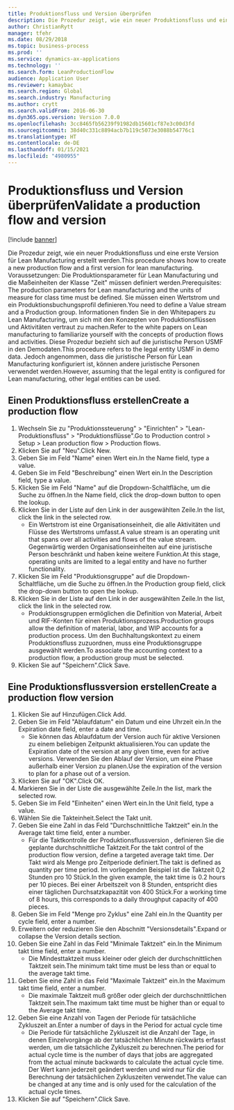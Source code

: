 ```yaml
---
title: Produktionsfluss und Version überprüfen
description: Die Prozedur zeigt, wie ein neuer Produktionsfluss und eine erste Version für Lean Manufacturing erstellt werden.
author: ChristianRytt
manager: tfehr
ms.date: 08/29/2018
ms.topic: business-process
ms.prod: ''
ms.service: dynamics-ax-applications
ms.technology: ''
ms.search.form: LeanProductionFlow
audience: Application User
ms.reviewer: kamaybac
ms.search.region: Global
ms.search.industry: Manufacturing
ms.author: crytt
ms.search.validFrom: 2016-06-30
ms.dyn365.ops.version: Version 7.0.0
ms.openlocfilehash: 3cc8465fb56239f91982db15601cf87e3c00d3fd
ms.sourcegitcommit: 38d40c331c8894acb7b119c5073e3088b54776c1
ms.translationtype: HT
ms.contentlocale: de-DE
ms.lasthandoff: 01/15/2021
ms.locfileid: "4980955"
---
```

# <a name="validate-a-production-flow-and-version"></a><span data-ttu-id="9e12e-103">Produktionsfluss und Version überprüfen</span><span class="sxs-lookup"><span data-stu-id="9e12e-103">Validate a production flow and version</span></span>

[!include [banner](../../includes/banner.md)]

<span data-ttu-id="9e12e-104">Die Prozedur zeigt, wie ein neuer Produktionsfluss und eine erste Version für Lean Manufacturing erstellt werden.</span><span class="sxs-lookup"><span data-stu-id="9e12e-104">This procedure shows how to create a new production flow and a first version for lean manufacturing.</span></span> <span data-ttu-id="9e12e-105">Voraussetzungen: Die Produktionsparameter für Lean Manufacturing und die Maßeinheiten der Klasse "Zeit" müssen definiert werden.</span><span class="sxs-lookup"><span data-stu-id="9e12e-105">Prerequisites: The production parameters for Lean manufacturing and the units of measure for class time must be defined.</span></span> <span data-ttu-id="9e12e-106">Sie müssen einen Wertstrom und ein Produktionsbuchungsprofil definieren.</span><span class="sxs-lookup"><span data-stu-id="9e12e-106">You need to define a Value stream and a Production group.</span></span> <span data-ttu-id="9e12e-107">Informationen finden Sie in den Whitepapers zu Lean Manufacturing, um sich mit den Konzepten von Produktionsflüssen und Aktivitäten vertraut zu machen.</span><span class="sxs-lookup"><span data-stu-id="9e12e-107">Refer to the white papers on Lean manufacturing to familiarize yourself with the concepts of production flows and activities.</span></span> <span data-ttu-id="9e12e-108">Diese Prozedur bezieht sich auf die juristische Person USMF in den Demodaten.</span><span class="sxs-lookup"><span data-stu-id="9e12e-108">This procedure refers to the legal entity USMF in demo data.</span></span> <span data-ttu-id="9e12e-109">Jedoch angenommen, dass die juristische Person für Lean Manufacturing konfiguriert ist, können andere juristische Personen verwendet werden.</span><span class="sxs-lookup"><span data-stu-id="9e12e-109">However, assuming that the legal entity is configured for Lean manufacturing, other legal entities can be used.</span></span>


## <a name="create-a-production-flow"></a><span data-ttu-id="9e12e-110">Einen Produktionsfluss erstellen</span><span class="sxs-lookup"><span data-stu-id="9e12e-110">Create a production flow</span></span>
1. <span data-ttu-id="9e12e-111">Wechseln Sie zu "Produktionssteuerung" > "Einrichten" > "Lean-Produktionsfluss" > "Produktionsflüsse".</span><span class="sxs-lookup"><span data-stu-id="9e12e-111">Go to Production control > Setup > Lean production flow > Production flows.</span></span>
2. <span data-ttu-id="9e12e-112">Klicken Sie auf "Neu".</span><span class="sxs-lookup"><span data-stu-id="9e12e-112">Click New.</span></span>
3. <span data-ttu-id="9e12e-113">Geben Sie im Feld "Name" einen Wert ein.</span><span class="sxs-lookup"><span data-stu-id="9e12e-113">In the Name field, type a value.</span></span>
4. <span data-ttu-id="9e12e-114">Geben Sie im Feld "Beschreibung" einen Wert ein.</span><span class="sxs-lookup"><span data-stu-id="9e12e-114">In the Description field, type a value.</span></span>
5. <span data-ttu-id="9e12e-115">Klicken Sie im Feld "Name" auf die Dropdown-Schaltfläche, um die Suche zu öffnen.</span><span class="sxs-lookup"><span data-stu-id="9e12e-115">In the Name field, click the drop-down button to open the lookup.</span></span>
6. <span data-ttu-id="9e12e-116">Klicken Sie in der Liste auf den Link in der ausgewählten Zeile.</span><span class="sxs-lookup"><span data-stu-id="9e12e-116">In the list, click the link in the selected row.</span></span>
    * <span data-ttu-id="9e12e-117">Ein Wertstrom ist eine Organisationseinheit, die alle Aktivitäten und Flüsse des Wertstroms umfasst.</span><span class="sxs-lookup"><span data-stu-id="9e12e-117">A value stream is an operating unit that spans over all activities and flows of the value stream.</span></span>   <span data-ttu-id="9e12e-118">Gegenwärtig werden Organisationseinheiten auf eine juristische Person beschränkt und haben keine weitere Funktion.</span><span class="sxs-lookup"><span data-stu-id="9e12e-118">At this stage, operating units are limited to a legal entity and have no further functionality.</span></span>  
7. <span data-ttu-id="9e12e-119">Klicken Sie im Feld "Produktionsgruppe" auf die Dropdown-Schaltfläche, um die Suche zu öffnen.</span><span class="sxs-lookup"><span data-stu-id="9e12e-119">In the Production group field, click the drop-down button to open the lookup.</span></span>
8. <span data-ttu-id="9e12e-120">Klicken Sie in der Liste auf den Link in der ausgewählten Zeile.</span><span class="sxs-lookup"><span data-stu-id="9e12e-120">In the list, click the link in the selected row.</span></span>
    * <span data-ttu-id="9e12e-121">Produktionsgruppen ermöglichen die Definition von Material, Arbeit und RIF-Konten für einen Produktionsprozess.</span><span class="sxs-lookup"><span data-stu-id="9e12e-121">Production groups allow the definition of material, labor, and WIP accounts for a production process.</span></span> <span data-ttu-id="9e12e-122">Um den Buchhaltungskontext zu einem Produktionsfluss zuzuordnen, muss eine Produktionsgruppe ausgewählt werden.</span><span class="sxs-lookup"><span data-stu-id="9e12e-122">To associate the accounting context to a production flow, a production group must be selected.</span></span>  
9. <span data-ttu-id="9e12e-123">Klicken Sie auf "Speichern".</span><span class="sxs-lookup"><span data-stu-id="9e12e-123">Click Save.</span></span>

## <a name="create-a-production-flow-version"></a><span data-ttu-id="9e12e-124">Eine Produktionsflussversion erstellen</span><span class="sxs-lookup"><span data-stu-id="9e12e-124">Create a production flow version</span></span>
1. <span data-ttu-id="9e12e-125">Klicken Sie auf Hinzufügen.</span><span class="sxs-lookup"><span data-stu-id="9e12e-125">Click Add.</span></span>
2. <span data-ttu-id="9e12e-126">Geben Sie im Feld "Ablaufdatum" ein Datum und eine Uhrzeit ein.</span><span class="sxs-lookup"><span data-stu-id="9e12e-126">In the Expiration date field, enter a date and time.</span></span>
    * <span data-ttu-id="9e12e-127">Sie können das Ablaufdatum der Version auch für aktive Versionen zu einem beliebigen Zeitpunkt aktualisieren.</span><span class="sxs-lookup"><span data-stu-id="9e12e-127">You can update the Expiration date of the version at any given time, even for active versions.</span></span> <span data-ttu-id="9e12e-128">Verwenden Sie den Ablauf der Version, um eine Phase außerhalb einer Version zu planen.</span><span class="sxs-lookup"><span data-stu-id="9e12e-128">Use the expiration of the version to plan for a phase out of a version.</span></span>  
3. <span data-ttu-id="9e12e-129">Klicken Sie auf "OK".</span><span class="sxs-lookup"><span data-stu-id="9e12e-129">Click OK.</span></span>
4. <span data-ttu-id="9e12e-130">Markieren Sie in der Liste die ausgewählte Zeile.</span><span class="sxs-lookup"><span data-stu-id="9e12e-130">In the list, mark the selected row.</span></span>
5. <span data-ttu-id="9e12e-131">Geben Sie im Feld "Einheiten" einen Wert ein.</span><span class="sxs-lookup"><span data-stu-id="9e12e-131">In the Unit field, type a value.</span></span>
6. <span data-ttu-id="9e12e-132">Wählen Sie die Takteinheit.</span><span class="sxs-lookup"><span data-stu-id="9e12e-132">Select the Takt unit.</span></span>
7. <span data-ttu-id="9e12e-133">Geben Sie eine Zahl in das Feld "Durchschnittliche Taktzeit" ein.</span><span class="sxs-lookup"><span data-stu-id="9e12e-133">In the Average takt time field, enter a number.</span></span>
    * <span data-ttu-id="9e12e-134">Für die Taktkontrolle der Produktionsflussversion , definieren Sie die geplante durchschnittliche Taktzeit.</span><span class="sxs-lookup"><span data-stu-id="9e12e-134">For the takt control of the production flow version, define a targeted average takt time.</span></span>   <span data-ttu-id="9e12e-135">Der Takt wird als Menge pro Zeitperiode definiert.</span><span class="sxs-lookup"><span data-stu-id="9e12e-135">The takt is defined as quantity  per time period.</span></span>  <span data-ttu-id="9e12e-136">Im vorliegenden Beispiel ist die Taktzeit 0,2 Stunden pro 10 Stück.</span><span class="sxs-lookup"><span data-stu-id="9e12e-136">In the given example, the takt time is 0.2 hours per 10 pieces.</span></span> <span data-ttu-id="9e12e-137">Bei einer Arbeitszeit von 8 Stunden, entspricht dies einer täglichen Durchsatzkapazität von 400 Stück.</span><span class="sxs-lookup"><span data-stu-id="9e12e-137">For a working time of 8 hours, this corresponds to a daily throughput capacity of 400 pieces.</span></span>  
8. <span data-ttu-id="9e12e-138">Geben Sie im Feld "Menge pro Zyklus" eine Zahl ein.</span><span class="sxs-lookup"><span data-stu-id="9e12e-138">In the Quantity per cycle field, enter a number.</span></span>
9. <span data-ttu-id="9e12e-139">Erweitern oder reduzieren Sie den Abschnitt "Versionsdetails".</span><span class="sxs-lookup"><span data-stu-id="9e12e-139">Expand or collapse the Version details section.</span></span>
10. <span data-ttu-id="9e12e-140">Geben Sie eine Zahl in das Feld "Minimale Taktzeit" ein.</span><span class="sxs-lookup"><span data-stu-id="9e12e-140">In the Minimum takt time field, enter a number.</span></span>
    * <span data-ttu-id="9e12e-141">Die Mindesttaktzeit muss kleiner oder gleich der durchschnittlichen Taktzeit sein.</span><span class="sxs-lookup"><span data-stu-id="9e12e-141">The minimum takt time must be less than or equal to the average takt time.</span></span>  
11. <span data-ttu-id="9e12e-142">Geben Sie eine Zahl in das Feld "Maximale Taktzeit" ein.</span><span class="sxs-lookup"><span data-stu-id="9e12e-142">In the Maximum takt time field, enter a number.</span></span>
    * <span data-ttu-id="9e12e-143">Die maximale Taktzeit muß größer oder gleich der durchschnittlichen Taktzeit sein.</span><span class="sxs-lookup"><span data-stu-id="9e12e-143">The maximum takt time must be higher than or equal to the Average takt time.</span></span>  
12. <span data-ttu-id="9e12e-144">Geben Sie eine Anzahl von Tagen der Periode für tatsächliche Zykluszeit an.</span><span class="sxs-lookup"><span data-stu-id="9e12e-144">Enter a number of days in the Period for actual cycle time</span></span>
    * <span data-ttu-id="9e12e-145">Die Periode für tatsächliche Zykluszeit ist die Anzahl der Tage, in denen Einzelvorgänge ab der tatsächlichen Minute rückwärts erfasst werden, um die tatsächliche Zykluszeit zu berechnen.</span><span class="sxs-lookup"><span data-stu-id="9e12e-145">The period for actual cycle time is the number of days that jobs are aggregated from the actual minute backwards to calculate the actual cycle time.</span></span> <span data-ttu-id="9e12e-146">Der Wert kann jederzeit geändert werden und wird nur für die Berechnung der tatsächlichen Zykluszeiten verwendet.</span><span class="sxs-lookup"><span data-stu-id="9e12e-146">The value can be changed at any time and is only used for the calculation of the actual cycle times.</span></span>  
13. <span data-ttu-id="9e12e-147">Klicken Sie auf "Speichern".</span><span class="sxs-lookup"><span data-stu-id="9e12e-147">Click Save.</span></span>

